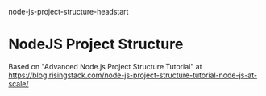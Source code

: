 node-js-project-structure-headstart
# NodeJS Project Structure

Based on "Advanced Node.js Project Structure Tutorial" at https://blog.risingstack.com/node-js-project-structure-tutorial-node-js-at-scale/
